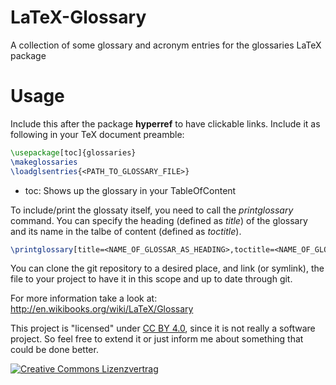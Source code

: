 # LaTeX-Glossary
A collection of some glossary and acronym entries for the glossaries LaTeX package

# Usage

Include this after the package **hyperref** to have clickable links.
Include it as following in your TeX document preamble:
```latex
\usepackage[toc]{glossaries}
\makeglossaries
\loadglsentries{<PATH_TO_GLOSSARY_FILE>}
```
* toc:
	Shows up the glossary in your TableOfContent

To include/print the glossaty itself, you need to call the *printglossary* command.
You can specify the heading (defined as *title*) of the glossary and its name in the talbe of content (defined as *toctitle*).
```latex
\printglossary[title=<NAME_OF_GLOSSAR_AS_HEADING>,toctitle=<NAME_OF_GLOSSAR_IN_TOC>]
```

You can clone the git repository to a desired place, and link (or symlink), the file to your project to have it in this scope and up to date through git.

For more information take a look at:
http://en.wikibooks.org/wiki/LaTeX/Glossary

This project is "licensed" under [CC BY 4.0](http://creativecommons.org/licenses/by/4.0/), since it is not really a software project.
So feel free to extend it or just inform me about something that could be done better.

<a rel="license" href="http://creativecommons.org/licenses/by/4.0/"><img alt="Creative Commons Lizenzvertrag" style="border-width:0" src="https://i.creativecommons.org/l/by/4.0/88x31.png" /></a>
